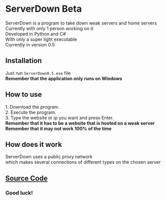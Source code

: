 # ServerDown Beta
<div>
	ServerDown is a program to take down weak servers and home servers
	<br>
	Currently with only 1 person working on it
	<br>
	Developed in Python and C#
	<br>
	With only a super light executable
	<br>
	Currently in version 0.5
</div>


## Installation
<div>
	Just run <code>ServerDown0.5.exe</code> file
	<br>
	<strong>Remember that the application only runs on Windows</strong>
</div>


## How to use
<div>
	1. Download the program.
	<br>
	2. Execute the program.
	<br>
	3. Type the website or ip you want and press Enter.
	<b>
		<br>
		Remember that it has to be a website that is hosted on a weak server
		<br>
		Remember that it may not work 100% of the time
	</b>
</div>


## How does it work
<div>
	ServerDown uses a public proxy network
	<br>
	which makes several connections of different types on the chosen server
</div>

 
## [Source Code](http://serverdownbeta.rf.gd/SVDNCode)


### Good luck!